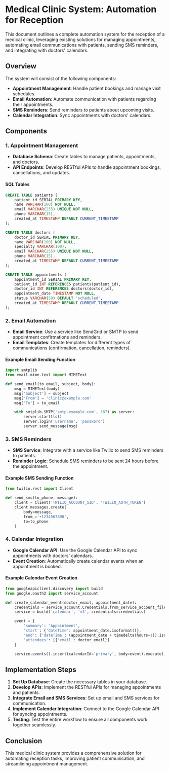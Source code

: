 # Medical Clinic System: Automation for Reception

This document outlines a complete automation system for the reception of a medical clinic, leveraging existing solutions for managing appointments, automating email communications with patients, sending SMS reminders, and integrating with doctors' calendars.

## Overview
The system will consist of the following components:
- **Appointment Management**: Handle patient bookings and manage visit schedules.
- **Email Automation**: Automate communication with patients regarding their appointments.
- **SMS Reminders**: Send reminders to patients about upcoming visits.
- **Calendar Integration**: Sync appointments with doctors' calendars.

## Components

### 1. Appointment Management
- **Database Schema**: Create tables to manage patients, appointments, and doctors.
- **API Endpoints**: Develop RESTful APIs to handle appointment bookings, cancellations, and updates.

#### SQL Tables
```sql
CREATE TABLE patients (
    patient_id SERIAL PRIMARY KEY,
    name VARCHAR(100) NOT NULL,
    email VARCHAR(255) UNIQUE NOT NULL,
    phone VARCHAR(15),
    created_at TIMESTAMP DEFAULT CURRENT_TIMESTAMP
);

CREATE TABLE doctors (
    doctor_id SERIAL PRIMARY KEY,
    name VARCHAR(100) NOT NULL,
    specialty VARCHAR(100),
    email VARCHAR(255) UNIQUE NOT NULL,
    phone VARCHAR(15),
    created_at TIMESTAMP DEFAULT CURRENT_TIMESTAMP
);

CREATE TABLE appointments (
    appointment_id SERIAL PRIMARY KEY,
    patient_id INT REFERENCES patients(patient_id),
    doctor_id INT REFERENCES doctors(doctor_id),
    appointment_date TIMESTAMP NOT NULL,
    status VARCHAR(50) DEFAULT 'scheduled',
    created_at TIMESTAMP DEFAULT CURRENT_TIMESTAMP
);
```

### 2. Email Automation
- **Email Service**: Use a service like SendGrid or SMTP to send appointment confirmations and reminders.
- **Email Templates**: Create templates for different types of communications (confirmation, cancellation, reminders).

#### Example Email Sending Function
```python
import smtplib
from email.mime.text import MIMEText

def send_email(to_email, subject, body):
    msg = MIMEText(body)
    msg['Subject'] = subject
    msg['From'] = 'clinic@example.com'
    msg['To'] = to_email

    with smtplib.SMTP('smtp.example.com', 587) as server:
        server.starttls()
        server.login('username', 'password')
        server.send_message(msg)
```

### 3. SMS Reminders
- **SMS Service**: Integrate with a service like Twilio to send SMS reminders to patients.
- **Reminder Logic**: Schedule SMS reminders to be sent 24 hours before the appointment.

#### Example SMS Sending Function
```python
from twilio.rest import Client

def send_sms(to_phone, message):
    client = Client('TWILIO_ACCOUNT_SID', 'TWILIO_AUTH_TOKEN')
    client.messages.create(
        body=message,
        from_='+1234567890',
        to=to_phone
    )
```

### 4. Calendar Integration
- **Google Calendar API**: Use the Google Calendar API to sync appointments with doctors' calendars.
- **Event Creation**: Automatically create calendar events when an appointment is booked.

#### Example Calendar Event Creation
```python
from googleapiclient.discovery import build
from google.oauth2 import service_account

def create_calendar_event(doctor_email, appointment_date):
    credentials = service_account.Credentials.from_service_account_file('path/to/credentials.json')
    service = build('calendar', 'v3', credentials=credentials)

    event = {
        'summary': 'Appointment',
        'start': {'dateTime': appointment_date.isoformat()},
        'end': {'dateTime': (appointment_date + timedelta(hours=1)).isoformat()},
        'attendees': [{'email': doctor_email}]
    }

    service.events().insert(calendarId='primary', body=event).execute()
```

## Implementation Steps
1. **Set Up Database**: Create the necessary tables in your database.
2. **Develop APIs**: Implement the RESTful APIs for managing appointments and patients.
3. **Integrate Email and SMS Services**: Set up email and SMS services for communication.
4. **Implement Calendar Integration**: Connect to the Google Calendar API for syncing appointments.
5. **Testing**: Test the entire workflow to ensure all components work together seamlessly.

## Conclusion
This medical clinic system provides a comprehensive solution for automating reception tasks, improving patient communication, and streamlining appointment management.